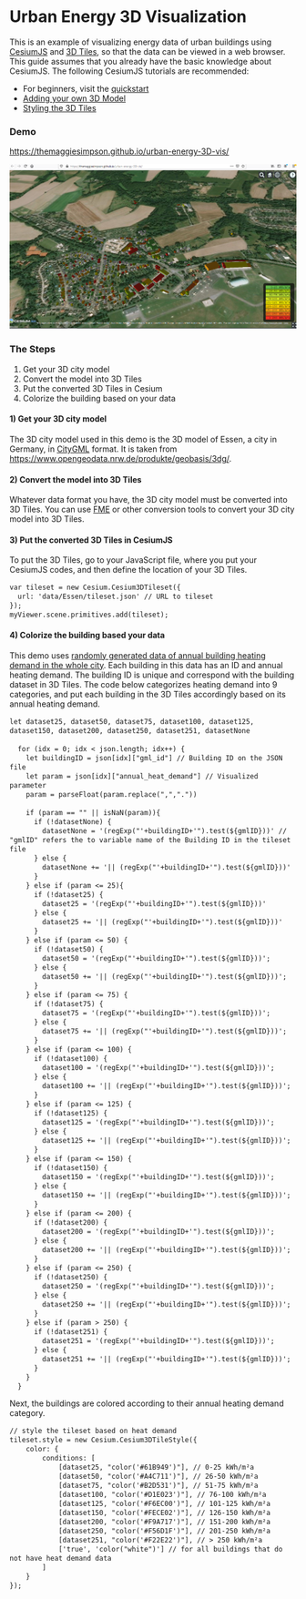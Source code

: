 # Urban Energy 3D Visualization

This is an example of visualizing energy data of urban buildings using [CesiumJS](https://www.cesium.com/platform/cesiumjs/) and [3D Tiles](https://cesium.com/why-cesium/3d-tiles/), so that the data can be viewed in a web browser.
This guide assumes that you already have the basic knowledge about CesiumJS. The following CesiumJS tutorials are recommended:
- For beginners, visit the [quickstart](https://cesium.com/learn/cesiumjs-learn/cesiumjs-quickstart/)
- [Adding your own 3D Model](https://cesium.com/learn/cesiumjs-learn/cesiumjs-interactive-building/)
- [Styling the 3D Tiles](https://cesium.com/learn/cesiumjs-learn/cesiumjs-3d-tiles-styling/)

### Demo
https://themaggiesimpson.github.io/urban-energy-3D-vis/

![Urban-Energy-3D-Vis](https://raw.githubusercontent.com/TheMaggieSimpson/urban-energy-3D-vis/master/data/Untitled.png)

### The Steps
1. Get your 3D city model
1. Convert the model into 3D Tiles
1. Put the converted 3D Tiles in Cesium
1. Colorize the building based on your data

#### 1) Get your 3D city model
The 3D city model used in this demo is the 3D model of Essen, a city in Germany, in [CityGML](https://www.citygml.org) format. It is taken from https://www.opengeodata.nrw.de/produkte/geobasis/3dg/.

#### 2) Convert the model into 3D Tiles
Whatever data format you have, the 3D city model must be converted into 3D Tiles. You can use [FME](https://www.safe.com/fme/) or other conversion tools to convert your 3D city model into 3D Tiles.

#### 3) Put the converted 3D Tiles in CesiumJS
To put the 3D Tiles, go to your JavaScript file, where you put your CesiumJS codes, and then define the location of your 3D Tiles.
```
var tileset = new Cesium.Cesium3DTileset({
  url: 'data/Essen/tileset.json' // URL to tileset
});
myViewer.scene.primitives.add(tileset);
```

#### 4) Colorize the building based your data
This demo uses [randomly generated data of annual building heating demand in the whole city](https://github.com/TheMaggieSimpson/urban-energy-3D-vis/blob/master/data/essen_heatDemand.json). Each building in this data has an ID and annual heating demand. The building ID is unique and correspond with the building dataset in 3D Tiles.
The code below categorizes heating demand into 9 categories, and put each building in the 3D Tiles accordingly based on its annual heating demand.

```
let dataset25, dataset50, dataset75, dataset100, dataset125, dataset150, dataset200, dataset250, dataset251, datasetNone
    
  for (idx = 0; idx < json.length; idx++) {
    let buildingID = json[idx]["gml_id"] // Building ID on the JSON file
    let param = json[idx]["annual_heat_demand"] // Visualized parameter
    param = parseFloat(param.replace(",","."))
                    
    if (param == "" || isNaN(param)){
      if (!datasetNone) {
        datasetNone = '(regExp("'+buildingID+'").test(${gmlID}))' // "gmlID" refers the to variable name of the Building ID in the tileset file
      } else {
        datasetNone += '|| (regExp("'+buildingID+'").test(${gmlID}))'
      }
    } else if (param <= 25){
      if (!dataset25) {
        dataset25 = '(regExp("'+buildingID+'").test(${gmlID}))'
      } else {
        dataset25 += '|| (regExp("'+buildingID+'").test(${gmlID}))'
      }
    } else if (param <= 50) {
      if (!dataset50) {
        dataset50 = '(regExp("'+buildingID+'").test(${gmlID}))';
      } else {
        dataset50 += '|| (regExp("'+buildingID+'").test(${gmlID}))';
      }
    } else if (param <= 75) {
      if (!dataset75) {
        dataset75 = '(regExp("'+buildingID+'").test(${gmlID}))';
      } else {
        dataset75 += '|| (regExp("'+buildingID+'").test(${gmlID}))';
      }
    } else if (param <= 100) {
      if (!dataset100) {
        dataset100 = '(regExp("'+buildingID+'").test(${gmlID}))';
      } else {
        dataset100 += '|| (regExp("'+buildingID+'").test(${gmlID}))';
      }
    } else if (param <= 125) {
      if (!dataset125) {
        dataset125 = '(regExp("'+buildingID+'").test(${gmlID}))';
      } else {
        dataset125 += '|| (regExp("'+buildingID+'").test(${gmlID}))';
      }
    } else if (param <= 150) {
      if (!dataset150) {
        dataset150 = '(regExp("'+buildingID+'").test(${gmlID}))';
      } else {
        dataset150 += '|| (regExp("'+buildingID+'").test(${gmlID}))';
      }
    } else if (param <= 200) {
      if (!dataset200) {
        dataset200 = '(regExp("'+buildingID+'").test(${gmlID}))';
      } else {
        dataset200 += '|| (regExp("'+buildingID+'").test(${gmlID}))';
      }
    } else if (param <= 250) {
      if (!dataset250) {
        dataset250 = '(regExp("'+buildingID+'").test(${gmlID}))';
      } else {
        dataset250 += '|| (regExp("'+buildingID+'").test(${gmlID}))';
      }
    } else if (param > 250) {
      if (!dataset251) {
        dataset251 = '(regExp("'+buildingID+'").test(${gmlID}))';
      } else {
        dataset251 += '|| (regExp("'+buildingID+'").test(${gmlID}))';
      }
    }
  }
```
Next, the buildings are colored according to their annual heating demand category.
```
// style the tileset based on heat demand
tileset.style = new Cesium.Cesium3DTileStyle({
    color: {
        conditions: [
            [dataset25, "color('#61B949')"], // 0-25 kWh/m²a
            [dataset50, "color('#A4C711')"], // 26-50 kWh/m²a
            [dataset75, "color('#B2D531')"], // 51-75 kWh/m²a
            [dataset100, "color('#D1E023')"], // 76-100 kWh/m²a
            [dataset125, "color('#F6EC00')"], // 101-125 kWh/m²a
            [dataset150, "color('#FECE02')"], // 126-150 kWh/m²a
            [dataset200, "color('#F9A717')"], // 151-200 kWh/m²a
            [dataset250, "color('#F56D1F')"], // 201-250 kWh/m²a
            [dataset251, "color('#F22E22')"], // > 250 kWh/m²a
            ['true', 'color("white")'] // for all buildings that do not have heat demand data
        ]
    }
});
```
